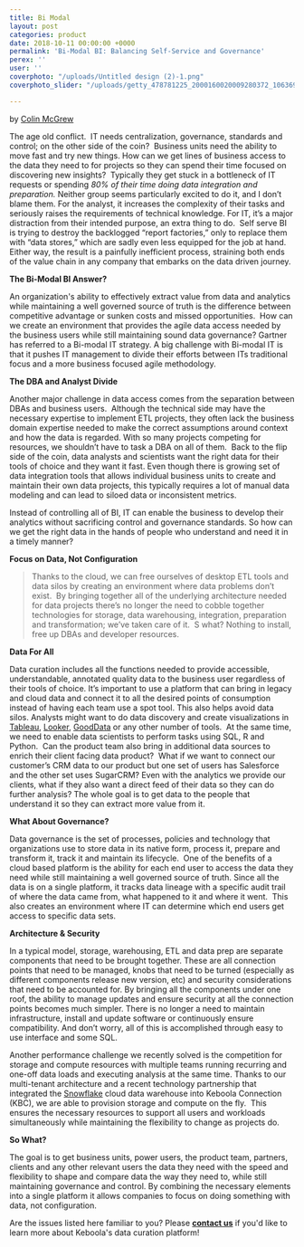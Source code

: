 ```yaml
---
title: Bi Modal
layout: post
categories: product
date: 2018-10-11 00:00:00 +0000
permalink: 'Bi-Modal BI: Balancing Self-Service and Governance'
perex: ''
user: ''
coverphoto: "/uploads/Untitled design (2)-1.png"
coverphoto_slider: "/uploads/getty_478781225_2000160020009280372_106369.jpg"

---
```

by [Colin McGrew](http://blog.keboola.com/author/19180)       

The age old conflict.  IT needs centralization, governance, standards and control; on the other side of the coin?  Business units need the ability to move fast and try new things.  How can we get lines of business access to the data they need to for projects so they can spend their time focused on discovering new insights?  Typically they get stuck in a bottleneck of IT requests or spending _80% of their time doing data integration and preparation._  Neither group seems particularly excited to do it, and I don’t blame them.  For the analyst, it increases the complexity of their tasks and seriously raises the requirements of technical knowledge. For IT, it’s a major distraction from their intended purpose, an extra thing to do.  Self serve BI is trying to destroy the backlogged “report factories,” only to replace them with “data stores,”  which are sadly even less equipped for the job at hand.  Either way, the result is a painfully inefficient process, straining both ends of the value chain in any company that embarks on the data driven journey.

**The Bi-Modal BI Answer?**

An organization's ability to effectively extract value from data and analytics while maintaining a well governed source of truth is the difference between competitive advantage or sunken costs and missed opportunities.  How can we create an environment that provides the agile data access needed by the business users while still maintaining sound data governance? Gartner has referred to a Bi-modal IT strategy.  A big challenge with Bi-modal IT is that it pushes IT management to divide their efforts between ITs traditional focus and a more business focused agile methodology.

**The DBA and Analyst Divide**

Another major challenge in data access comes from the separation between DBAs and business users.  Although the technical side may have the necessary expertise to implement ETL projects, they often lack the business domain expertise needed to make the correct assumptions around context and how the data is regarded. With so many projects competing for resources, we shouldn’t have to task a DBA on all of them.  Back to the flip side of the coin, data analysts and scientists want the right data for their tools of choice and they want it fast.  Even though there is growing set of data integration tools that allows individual business units to create and maintain their own data projects, this typically requires a lot of manual data modeling and can lead to siloed data or inconsistent metrics.  

Instead of controlling all of BI, IT can enable the business to develop their analytics without sacrificing control and governance standards. So how can we get the right data in the hands of people who understand and need it in a timely manner?

**Focus on Data, Not Configuration**

> Thanks to the cloud, we can free ourselves of desktop ETL tools and data silos by creating an environment where data problems don’t exist.  By bringing together all of the underlying architecture needed for data projects there’s no longer the need to cobble together technologies for storage, data warehousing, integration, preparation and transformation; we’ve taken care of it.  S what?   Nothing to install, free up DBAs and developer resources.

**Data For All**

Data curation includes all the functions needed to provide accessible, understandable, annotated quality data to the business user regardless of their tools of choice. It’s important to use a platform that can bring in legacy and cloud data and connect it to all the desired points of consumption instead of having each team use a spot tool. This also helps avoid data silos. Analysts might want to do data discovery and create visualizations in [Tableau](http://www.tableau.com/), [Looker](http://www.looker.com/), [GoodData](http://www.gooddata.com/) or any other number of tools.  At the same time, we need to enable data scientists to perform tasks using SQL, R and Python.  Can the product team also bring in additional data sources to enrich their client facing data product?  What if we want to connect our customer’s CRM data to our product but one set of users has Salesforce and the other set uses SugarCRM? Even with the analytics we provide our clients, what if they also want a direct feed of their data so they can do further analysis?  The whole goal is to get data to the people that understand it so they can extract more value from it.

**What About Governance?**

Data governance is the set of processes, policies and technology that organizations use to store data in its native form, process it, prepare and transform it, track it and maintain its lifecycle.  One of the benefits of a cloud based platform is the ability for each end user to access the data they need while still maintaining a well governed source of truth.  Since all the data is on a single platform, it tracks data lineage with a specific audit trail of where the data came from, what happened to it and where it went.  This also creates an environment where IT can determine which end users get access to specific data sets.

**Architecture & Security**

In a typical model, storage, warehousing, ETL and data prep are separate components that need to be brought together. These are all connection points that need to be managed, knobs that need to be turned (especially as different components release new version, etc) and security considerations that need to be accounted for. By bringing all the components under one roof, the ability to manage updates and ensure security at all the connection points becomes much simpler. There is no longer a need to maintain infrastructure, install and update software or continuously ensure compatibility. And don’t worry, all of this is accomplished through easy to use interface and some SQL.  

Another performance challenge we recently solved is the competition for storage and compute resources with multiple teams running recurring and one-off data loads and executing analysis at the same time. Thanks to our multi-tenant architecture and a recent technology partnership that integrated the [Snowflake](http://www.snowflake.net/) cloud data warehouse into Keboola Connection (KBC), we are able to provision storage and compute on the fly.  This ensures the necessary resources to support all users and workloads simultaneously while maintaining the flexibility to change as projects do.

**So What?**

The goal is to get business units, power users, the product team, partners, clients and any other relevant users the data they need with the speed and flexibility to shape and compare data the way they need to, while still maintaining governance and control. By combining the necessary elements into a single platform it allows companies to focus on doing something with data, not configuration.  

Are the issues listed here familiar to you? Please [**contact us**](https://www.keboola.com/contact/ "get in touch") if you'd like to learn more about Keboola's data curation platform!